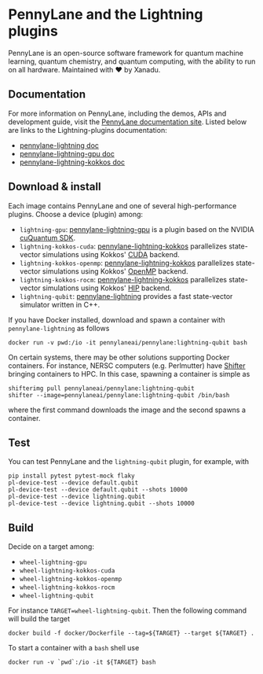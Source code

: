# PennyLane and the Lightning plugins

PennyLane is an open-source software framework for quantum machine learning, quantum chemistry, and quantum computing, with the ability to run on all hardware. Maintained with ❤️ by Xanadu.

## Documentation

For more information on PennyLane, including the demos, APIs and development guide, visit the [PennyLane documentation site](https://pennylane.ai/).
Listed below are links to the Lightning-plugins documentation:

- [pennylane-lightning doc](https://docs.pennylane.ai/projects/lightning/en/stable/)
- [pennylane-lightning-gpu doc](https://docs.pennylane.ai/projects/lightning-gpu/en/stable/)
- [pennylane-lightning-kokkos doc](https://docs.pennylane.ai/projects/lightning-kokkos/en/latest/)

## Download & install

Each image contains PennyLane and one of several high-performance plugins.
Choose a device (plugin) among:

- `lightning-gpu`: [pennylane-lightning-gpu](https://github.com/PennyLaneAI/pennylane-lightning-gpu) is a plugin based on the NVIDIA [cuQuantum SDK](https://developer.nvidia.com/cuquantum-sdk).
- `lightning-kokkos-cuda`: [pennylane-lightning-kokkos](https://github.com/PennyLaneAI/pennylane-lightning#lightning-kokkos-installation) parallelizes state-vector simulations using Kokkos' [CUDA](https://developer.nvidia.com/cuda-toolkit) backend.
- `lightning-kokkos-openmp`: [pennylane-lightning-kokkos](https://github.com/PennyLaneAI/pennylane-lightning#lightning-kokkos-installation) parallelizes state-vector simulations using Kokkos' [OpenMP](https://www.openmp.org/) backend.
- `lightning-kokkos-rocm`: [pennylane-lightning-kokkos](https://github.com/PennyLaneAI/pennylane-lightning#lightning-kokkos-installation) parallelizes state-vector simulations using Kokkos' [HIP](https://docs.amd.com/projects/HIP/en/docs-5.3.0/index.html) backend.
- `lightning-qubit`: [pennylane-lightning](https://github.com/PennyLaneAI/pennylane-lightning) provides a fast state-vector simulator written in C++.

If you have Docker installed, download and spawn a container with `pennylane-lightning` as follows

```shell
docker run -v pwd:/io -it pennylaneai/pennylane:lightning-qubit bash
```

On certain systems, there may be other solutions supporting Docker containers.
For instance, NERSC computers (e.g. Perlmutter) have [Shifter](https://docs.nersc.gov/development/shifter/) bringing containers to HPC.
In this case, spawning a container is simple as

```shell
shifterimg pull pennylaneai/pennylane:lightning-qubit
shifter --image=pennylaneai/pennylane:lightning-qubit /bin/bash
```

where the first command downloads the image and the second spawns a container.

## Test

You can test PennyLane and the `lightning-qubit` plugin, for example, with

```shell
pip install pytest pytest-mock flaky
pl-device-test --device default.qubit
pl-device-test --device default.qubit --shots 10000
pl-device-test --device lightning.qubit
pl-device-test --device lightning.qubit --shots 10000
```

## Build

Decide on a target among:

- `wheel-lightning-gpu`
- `wheel-lightning-kokkos-cuda`
- `wheel-lightning-kokkos-openmp`
- `wheel-lightning-kokkos-rocm`
- `wheel-lightning-qubit`

For instance `TARGET=wheel-lightning-qubit`.
Then the following command will build the target

```shell
docker build -f docker/Dockerfile --tag=${TARGET} --target ${TARGET} .
```

To start a container with a `bash` shell use

```shell
docker run -v `pwd`:/io -it ${TARGET} bash
```
